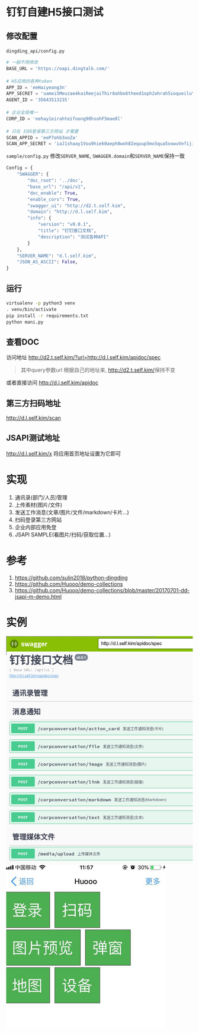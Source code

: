 # 钉钉自建H5接口测试

## 修改配置
`dingding_api/config.py`

```python
# 一般不用修改
BASE_URL = 'https://oapi.dingtalk.com/'

# H5应用的各种token
APP_ID = 'eeHaiyeang3n'
APP_SECRET = 'uamei5Meuzae4kaiReejaiThir8ahbo6theed1oph2ohrah5ioqueiluYo0tieCi'
AGENT_ID = '35643513235'

# 企业全局唯一
CORP_ID = 'eehay1eirahteifoong9OhsohF5mae8l'

# 只在 扫码登录第三方网站 才需要
SCAN_APPID = 'eeP7ohb3ooZa'
SCAN_APP_SECRET = 'iaJ1shaay1Vou9hiek0aeph0woh8Iequup5mo5qua5oowuVefiji6su7lae7Aigh'
```

`sample/config.py` 修改`SERVER_NAME`, `SWAGGER.domain`和`SERVER_NAME`保持一致
```python
Config = {
    "SWAGGER": {
        "doc_root": '../doc',
        "base_url": "/api/v1",
        "doc_enable": True,
        "enable_cors": True,
        "swagger_ui": "http://d2.t.self.kim",
        "domain": "http://d.l.self.kim",
        "info": {
            "version": "v0.0.1",
            "title": "钉钉接口文档",
            "description": "测试各种API"
        }
    },
    "SERVER_NAME": "d.l.self.kim",
    "JSON_AS_ASCII": False,
}
```

## 运行
```bash
virtualenv -p python3 venv
. venv/bin/activate
pip install -r requirements.txt
python mani.py
```

## 查看DOC
访问地址 <http://d2.t.self.kim/?url=http://d.l.self.kim/apidoc/spec>

> 其中query参数url 根据自己的地址来, <http://d2.t.self.kim/>保持不变

或者直接访问 <http://d.l.self.kim/apidoc>

## 第三方扫码地址
<http://d.l.self.kim/scan>

## JSAPI测试地址
<http://d.l.self.kim/x> 将应用首页地址设置为它即可

# 实现
1. 通讯录(部门/人员)管理
2. 上传素材(图片/文件)
3. 发送工作消息(文章/图片/文件/markdown/卡片...)
4. 扫码登录第三方网站
5. 企业内部应用免登
6. JSAPI SAMPLE(看图片/扫码/获取位置...)

# 参考
1. <https://github.com/sulin2018/python-dingding>
2. <https://github.com/Huooo/demo-collections>
3. <https://github.com/Huooo/demo-collections/blob/master/20170701-dd-jsapi-m-demo.html>

# 实例
![Screenshot](swagger.jpg)
![Screenshot](jsapi.jpg)